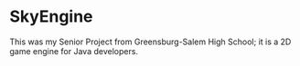 # SkyEngine
This was my Senior Project from Greensburg-Salem High School; it is a 2D game engine for Java developers.
